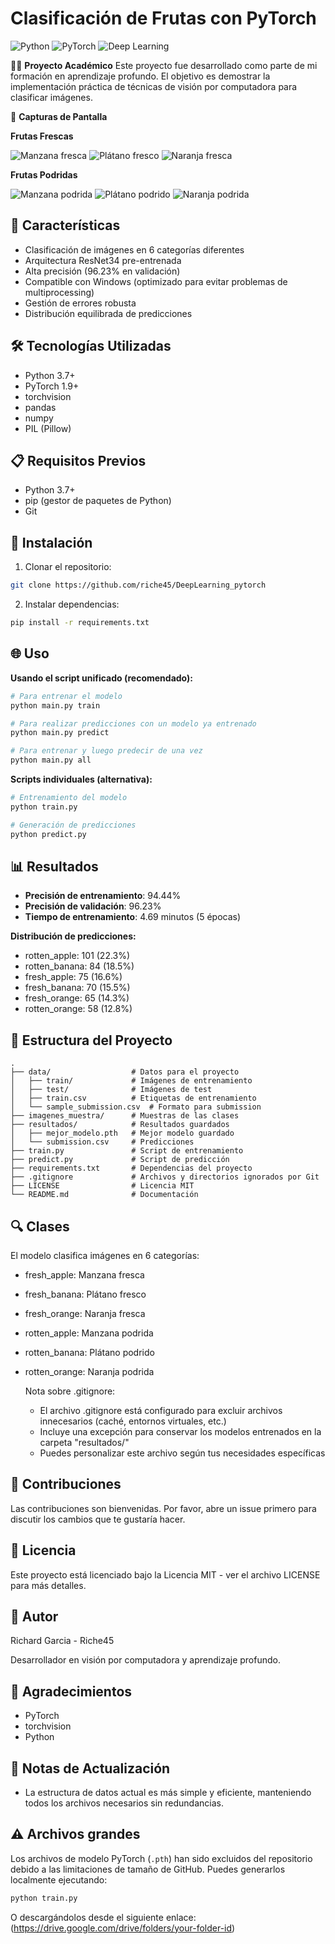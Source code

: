 # Clasificación de Frutas con PyTorch
![Python](https://img.shields.io/badge/Python-3.7+-blue.svg)
![PyTorch](https://img.shields.io/badge/PyTorch-1.9+-red.svg)
![Deep Learning](https://img.shields.io/badge/Deep%20Learning-Computer%20Vision-green.svg)

👨‍🎓 **Proyecto Académico**
Este proyecto fue desarrollado como parte de mi formación en aprendizaje profundo. El objetivo es demostrar la implementación práctica de técnicas de visión por computadora para clasificar imágenes.

📸 **Capturas de Pantalla**

**Frutas Frescas**

![Manzana fresca](imagenes_muestra/fresh_apple/train_2.png)
![Plátano fresco](imagenes_muestra/fresh_banana/train_7.png)
![Naranja fresca](imagenes_muestra/fresh_orange/train_5.png)

**Frutas Podridas**

![Manzana podrida](imagenes_muestra/rotten_apple/train_9.png)
![Plátano podrido](imagenes_muestra/rotten_banana/train_3.png)
![Naranja podrida](imagenes_muestra/rotten_orange/train_1.png)

## 🚀 Características

- Clasificación de imágenes en 6 categorías diferentes
- Arquitectura ResNet34 pre-entrenada
- Alta precisión (96.23% en validación)
- Compatible con Windows (optimizado para evitar problemas de multiprocessing)
- Gestión de errores robusta
- Distribución equilibrada de predicciones

## 🛠️ Tecnologías Utilizadas

- Python 3.7+
- PyTorch 1.9+
- torchvision
- pandas
- numpy
- PIL (Pillow)

## 📋 Requisitos Previos

- Python 3.7+
- pip (gestor de paquetes de Python)
- Git

## 🔧 Instalación

1. Clonar el repositorio:
```bash
git clone https://github.com/riche45/DeepLearning_pytorch
```

2. Instalar dependencias:
```bash
pip install -r requirements.txt
```

## 🌐 Uso

**Usando el script unificado (recomendado):**
```bash
# Para entrenar el modelo
python main.py train

# Para realizar predicciones con un modelo ya entrenado
python main.py predict

# Para entrenar y luego predecir de una vez
python main.py all
```

**Scripts individuales (alternativa):**
```bash
# Entrenamiento del modelo
python train.py

# Generación de predicciones
python predict.py
```

## 📊 Resultados

- **Precisión de entrenamiento**: 94.44%
- **Precisión de validación**: 96.23% 
- **Tiempo de entrenamiento**: 4.69 minutos (5 épocas)

**Distribución de predicciones:**
- rotten_apple: 101 (22.3%)
- rotten_banana: 84 (18.5%)
- fresh_apple: 75 (16.6%)
- fresh_banana: 70 (15.5%)
- fresh_orange: 65 (14.3%)
- rotten_orange: 58 (12.8%)

## 📁 Estructura del Proyecto

```
.
├── data/                  # Datos para el proyecto
│   ├── train/             # Imágenes de entrenamiento
│   ├── test/              # Imágenes de test
│   ├── train.csv          # Etiquetas de entrenamiento
│   └── sample_submission.csv  # Formato para submission
├── imagenes_muestra/      # Muestras de las clases
├── resultados/            # Resultados guardados
│   ├── mejor_modelo.pth   # Mejor modelo guardado
│   └── submission.csv     # Predicciones
├── train.py               # Script de entrenamiento
├── predict.py             # Script de predicción
├── requirements.txt       # Dependencias del proyecto
├── .gitignore             # Archivos y directorios ignorados por Git
├── LICENSE                # Licencia MIT
└── README.md              # Documentación
```

## 🔍 Clases

El modelo clasifica imágenes en 6 categorías:
- fresh_apple: Manzana fresca
- fresh_banana: Plátano fresco
- fresh_orange: Naranja fresca
- rotten_apple: Manzana podrida
- rotten_banana: Plátano podrido
- rotten_orange: Naranja podrida


   Nota sobre .gitignore:
   - El archivo .gitignore está configurado para excluir archivos innecesarios (caché, entornos virtuales, etc.)
   - Incluye una excepción para conservar los modelos entrenados en la carpeta "resultados/"
   - Puedes personalizar este archivo según tus necesidades específicas

## 🤝 Contribuciones

Las contribuciones son bienvenidas. Por favor, abre un issue primero para discutir los cambios que te gustaría hacer.

## 📝 Licencia

Este proyecto está licenciado bajo la Licencia MIT - ver el archivo LICENSE para más detalles.

## 👤 Autor

Richard Garcia - Riche45

Desarrollador en visión por computadora y aprendizaje profundo.

## 🙏 Agradecimientos

- PyTorch
- torchvision
- Python

## 📝 Notas de Actualización

- La estructura de datos actual es más simple y eficiente, manteniendo todos los archivos necesarios sin redundancias.

## ⚠️ Archivos grandes

Los archivos de modelo PyTorch (`.pth`) han sido excluidos del repositorio debido a las limitaciones de tamaño de GitHub. Puedes generarlos localmente ejecutando:

```bash
python train.py
```

O descargándolos desde el siguiente enlace: (https://drive.google.com/drive/folders/your-folder-id)
